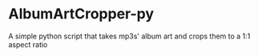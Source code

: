 # AlbumArtCropper-py
A simple python script that takes mp3s' album art and crops them to a 1:1 aspect ratio
